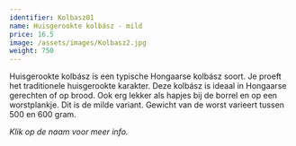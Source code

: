 ```yaml
---
identifier: Kolbasz01
name: Huisgerookte kolbász - mild
price: 16.5
image: /assets/images/Kolbasz2.jpg
weight: 750
---
```

Huisgerookte kolbász is een typische Hongaarse kolbász soort. Je proeft het traditionele huisgerookte karakter. Deze kolbász is ideaal in Hongaarse gerechten of op brood. Ook erg lekker als hapjes bij de borrel en op een worstplankje. Dit is de milde variant. Gewicht van de worst varieert tussen 500 en 600 gram.


*Klik op de naam voor meer info.*
